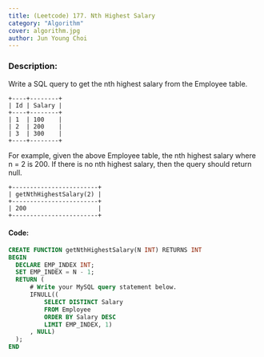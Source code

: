 ```yaml
---
title: (Leetcode) 177. Nth Highest Salary
category: "Algorithm"
cover: algorithm.jpg
author: Jun Young Choi
---
```


### Description:  

Write a SQL query to get the nth highest salary from the Employee table.

```textmate
+----+--------+
| Id | Salary |
+----+--------+
| 1  | 100    |
| 2  | 200    |
| 3  | 300    |
+----+--------+
```

For example, given the above Employee table, the nth highest salary where n = 2 is 200. If there is no nth highest salary, then the query should return null.

```textmate
+------------------------+
| getNthHighestSalary(2) |
+------------------------+
| 200                    |
+------------------------+
```  


#### Code:
~~~sql
CREATE FUNCTION getNthHighestSalary(N INT) RETURNS INT
BEGIN
  DECLARE EMP_INDEX INT;
  SET EMP_INDEX = N - 1;
  RETURN (
      # Write your MySQL query statement below.
      IFNULL((
          SELECT DISTINCT Salary
          FROM Employee
          ORDER BY Salary DESC
          LIMIT EMP_INDEX, 1)
      , NULL)
  );
END
~~~
